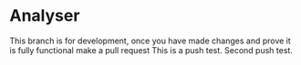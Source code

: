 # Analyser

This branch is for development, once you have made changes and prove it is fully functional make a pull request
This is a push test.
Second push test.
